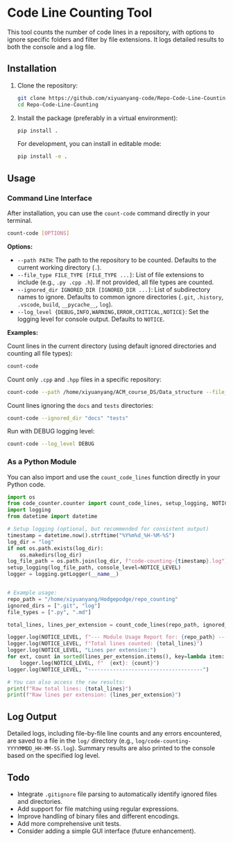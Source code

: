 # Code Line Counting Tool

This tool counts the number of code lines in a repository, with options to ignore specific folders and filter by file extensions. It logs detailed results to both the console and a log file.

## Installation

1.  Clone the repository:
    ```bash
    git clone https://github.com/xiyuanyang-code/Repo-Code-Line-Counting.git
    cd Repo-Code-Line-Counting
    ```
2.  Install the package (preferably in a virtual environment):
    ```bash
    pip install .
    ```
    For development, you can install in editable mode:
    ```bash
    pip install -e .
    ```

## Usage

### Command Line Interface

After installation, you can use the `count-code` command directly in your terminal.

```bash
count-code [OPTIONS]
```

**Options:**

*   `--path PATH`: The path to the repository to be counted. Defaults to the current working directory (`.`).
*   `--file_type FILE_TYPE [FILE_TYPE ...]`: List of file extensions to include (e.g., `.py .cpp .h`). If not provided, all file types are counted.
*   `--ignored_dir IGNORED_DIR [IGNORED_DIR ...]`: List of subdirectory names to ignore. Defaults to common ignore directories (`.git`, `.history`, `.vscode`, `build`, `__pycache__`, `log`).
*   `--log_level {DEBUG,INFO,WARNING,ERROR,CRITICAL,NOTICE}`: Set the logging level for console output. Defaults to `NOTICE`.

**Examples:**

Count lines in the current directory (using default ignored directories and counting all file types):

```bash
count-code
```

Count only `.cpp` and `.hpp` files in a specific repository:

```bash
count-code --path /home/xiyuanyang/ACM_course_DS/Data_structure --file_type ".cpp" ".hpp"
```

Count lines ignoring the `docs` and `tests` directories:

```bash
count-code --ignored_dir "docs" "tests"
```

Run with DEBUG logging level:

```bash
count-code --log_level DEBUG
```

### As a Python Module

You can also import and use the `count_code_lines` function directly in your Python code.

```python
import os
from code_counter.counter import count_code_lines, setup_logging, NOTICE_LEVEL
import logging
from datetime import datetime

# Setup logging (optional, but recommended for consistent output)
timestamp = datetime.now().strftime("%Y%m%d_%H-%M-%S")
log_dir = "log"
if not os.path.exists(log_dir):
    os.makedirs(log_dir)
log_file_path = os.path.join(log_dir, f"code-counting-{timestamp}.log")
setup_logging(log_file_path, console_level=NOTICE_LEVEL)
logger = logging.getLogger(__name__)


# Example usage:
repo_path = "/home/xiyuanyang/Hodgepodge/repo_counting"
ignored_dirs = [".git", "log"]
file_types = [".py", ".md"]

total_lines, lines_per_extension = count_code_lines(repo_path, ignored_dirs, file_types)

logger.log(NOTICE_LEVEL, f"--- Module Usage Report for: {repo_path} ---")
logger.log(NOTICE_LEVEL, f"Total lines counted: {total_lines}")
logger.log(NOTICE_LEVEL, "Lines per extension:")
for ext, count in sorted(lines_per_extension.items(), key=lambda item: item[1], reverse=True):
    logger.log(NOTICE_LEVEL, f"  {ext}: {count}")
logger.log(NOTICE_LEVEL, "-------------------------------------")

# You can also access the raw results:
print(f"Raw total lines: {total_lines}")
print(f"Raw lines per extension: {lines_per_extension}")
```

## Log Output

Detailed logs, including file-by-file line counts and any errors encountered, are saved to a file in the `log/` directory (e.g., `log/code-counting-YYYYMMDD_HH-MM-SS.log`). Summary results are also printed to the console based on the specified log level.

## Todo

*   Integrate `.gitignore` file parsing to automatically identify ignored files and directories.
*   Add support for file matching using regular expressions.
*   Improve handling of binary files and different encodings.
*   Add more comprehensive unit tests.
*   Consider adding a simple GUI interface (future enhancement).